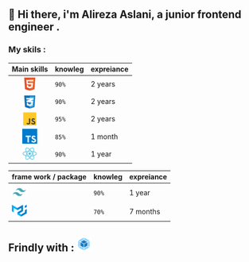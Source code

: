 ## 👋 Hi there, i'm Alireza Aslani, a junior frontend engineer .
### My skils : 
|Main skills|knowleg|expreiance|                                                                    
| :-------- | :------- | :------------------------- |
|<img style="display:block; margin:0 auto;" src="./images/html-5-svgrepo-com.png" alt="HTML" width="30" height="30"> |`90%`|2 years|
|<img style="display:block; margin:0 auto;" src="./images/css-3-svgrepo-com.png" alt="CSS" width="30" height="30"> |`90%`|2 years|
|<img style="display:block; margin:0 auto;" src="./images/js-svgrepo-com.png" alt="JS" width="30" height="30">|`95%`|2 years|
|<img style="display:block; margin:0 auto;" src="./images/typescript-icon-svgrepo-com.png" alt="JS" width="30" height="30">|`85%`|1 month|
|<img style="display:block; margin:0 auto;" src="./images/react-svgrepo-com.png" alt="React" width="30" height="30">|`90%`|1 year|

|frame work / package|knowleg|expreiance|                                                                    
| :-------- | :------- | :------------------------- |
|<img src="./images/tailwind-svgrepo-com.png" alt="Tailwind" width="30" height="30"> |`90%`|1 year|
|<img src="./images/material-ui-svgrepo-com.png" alt="mui" width="30" height="30"> |`70%`|7 months|

## Frindly with : <img src="./images/webpack-svgrepo-com.png" alt="Webpack" width="30" height="30">